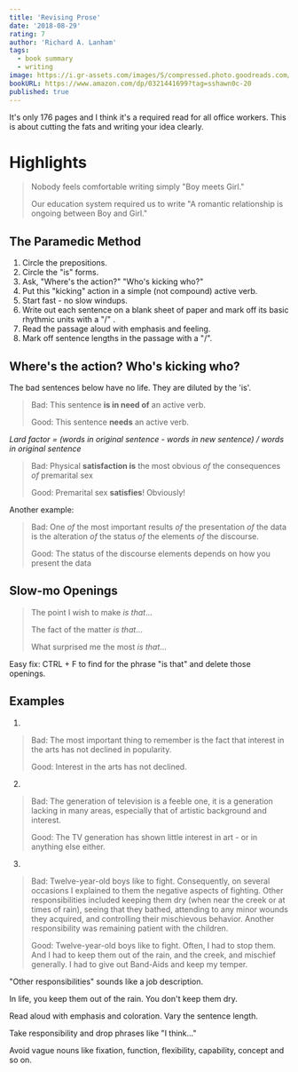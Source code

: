 ```yaml
---
title: 'Revising Prose'
date: '2018-08-29'
rating: 7
author: 'Richard A. Lanham'
tags:
  - book summary
  - writing
image: https://i.gr-assets.com/images/S/compressed.photo.goodreads.com/books/1387668721l/1552699.jpg
bookURL: https://www.amazon.com/dp/0321441699?tag=sshawn0c-20
published: true
---
```


It's only 176 pages and I think it's a required read for all office workers. This is about cutting the fats and writing your idea clearly.

# Highlights

> Nobody feels comfortable writing simply "Boy meets Girl."
>
> Our education system required us to write "A romantic relationship is ongoing between Boy and Girl."

## The Paramedic Method

1. Circle the prepositions.
2. Circle the "is" forms.
3. Ask, "Where's the action?" "Who's kicking who?"
4. Put this "kicking" action in a simple (not compound) active verb.
5. Start fast - no slow windups.
6. Write out each sentence on a blank sheet of paper and mark off its basic rhythmic units with a "/" .
7. Read the passage aloud with emphasis and feeling.
8. Mark off sentence lengths in the passage with a "/".

## Where's the action? Who's kicking who?

The bad sentences below have no life. They are diluted by the 'is'.

> Bad: This sentence **is in need of** an active verb.
>
> Good: This sentence **needs** an active verb.

_Lard factor = (words in original sentence - words in new sentence) / words in original sentence_

> Bad: Physical **satisfaction is** the most obvious _of_ the consequences _of_ premarital sex
>
> Good: Premarital sex **satisfies**! Obviously!

Another example:

> Bad: One _of_ the most important results _of_ the presentation _of_ the data is the alteration _of_ the status _of_ the elements _of_ the discourse.
>
> Good: The status of the discourse elements depends on
> how you present the data

## Slow-mo Openings

> The point I wish to make _is that_...
>
> The fact of the matter _is that_...
>
> What surprised me the most _is that_...

Easy fix: CTRL + F to find for the phrase "is that" and delete those openings.

## Examples

1.

> Bad: The most important thing to remember is the fact that interest in the arts has not declined in popularity.
>
> Good: Interest in the arts has not declined.

2.

> Bad: The generation of television is a feeble one, it is a generation lacking in many areas, especially that of artistic background and interest.
>
> Good: The TV generation has shown little interest in art - or in anything else either.

3.

> Bad: Twelve-year-old boys like to fight. Consequently, on several occasions I explained to them the negative aspects of fighting. Other responsibilities included keeping them dry (when near the creek or at times of rain), seeing that they bathed, attending to any minor wounds they acquired, and controlling their mischievous behavior. Another responsibility was remaining patient with the children.
>
> Good: Twelve-year-old boys like to fight. Often, I had to stop them. And I had to keep them out of the rain, and the creek, and
> mischief generally. I had to give out Band-Aids and keep my temper.

"Other responsibilities" sounds like a job description.

In life, you keep them out of the rain. You don't keep them dry.

Read aloud with emphasis and coloration. Vary the sentence length.

Take responsibility and drop phrases like "I think..."

Avoid vague nouns like fixation, function, flexibility, capability, concept and so on.
